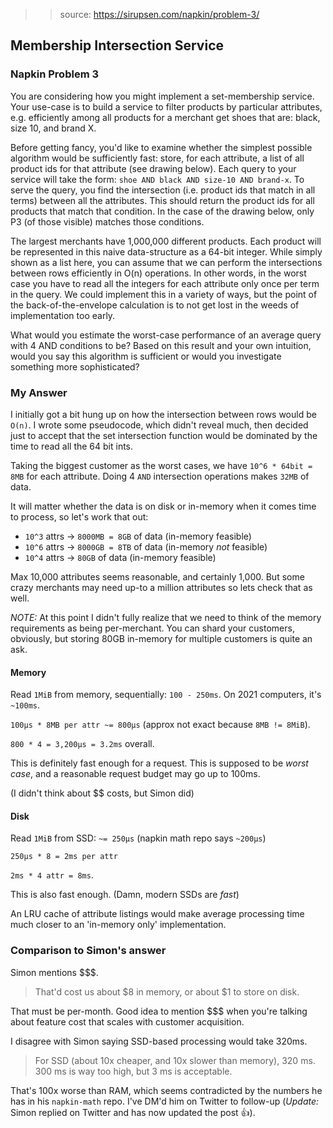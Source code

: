 > > source: https://sirupsen.com/napkin/problem-3/

## Membership Intersection Service

### Napkin Problem 3

You are considering how you might implement a set-membership service. 
Your use-case is to build a service to filter products by particular attributes, 
e.g. efficiently among all products for a merchant get shoes that are: black, 
size 10, and brand X.

Before getting fancy, you'd like to examine whether the simplest possible algorithm 
would be sufficiently fast: store, for each attribute, a list of all product ids for 
that attribute (see drawing below). Each query to your service will take the form: 
`shoe AND black AND size-10 AND brand-x`. To serve the query, you find the intersection 
(i.e. product ids that match in all terms) between all the attributes. This should return 
the product ids for all products that match that condition. In the case of the drawing below, 
only P3 (of those visible) matches those conditions.

The largest merchants have 1,000,000 different products. Each product will be represented in this 
naive data-structure as a 64-bit integer. 
While simply shown as a list here, you can assume that we can perform the intersections 
between rows efficiently in O(n) operations. In other words, in the worst case you have to 
read all the integers for each attribute only once per term in the query. We could implement 
this in a variety of ways, but the point of the back-of-the-envelope calculation is to not 
get lost in the weeds of implementation too early.

What would you estimate the worst-case performance of an average query with 4 AND conditions to be? Based on this result and your own intuition, would you say this algorithm is sufficient or would you investigate something more sophisticated?
    
### My Answer

I initially got a bit hung up on how the intersection between rows
would be `O(n)`. I wrote some pseudocode, which didn't reveal much, then
decided just to accept that the set intersection function would be dominated by
the time to read all the 64 bit ints.

Taking the biggest customer as the worst cases, we have `10^6 * 64bit = 8MB` for each attribute.
Doing 4 `AND` intersection operations makes `32MB` of data.

It will matter whether the data is on disk or in-memory when it comes time to process,
so let's work that out:

* `10^3` attrs -> `8000MB = 8GB` of data (in-memory feasible)
* `10^6` attrs -> `8000GB = 8TB` of data (in-memory *not* feasible)
* `10^4` attrs -> `80GB` of data (in-memory feasible)

Max 10,000 attributes seems reasonable, and certainly 1,000. But some crazy merchants
may need up-to a million attributes so lets check that as well.

_NOTE:_ At this point I didn't fully realize that we need to think of the memory requirements as being
per-merchant. You can shard your customers, obviously, but storing 80GB in-memory for multiple customers
is quite an ask.

#### Memory

Read `1MiB` from memory, sequentially: `100 - 250ms`. On 2021 computers, it's `~100ms`.

`100μs * 8MB per attr ~= 800μs` (approx not exact because `8MB != 8MiB`).

`800 * 4 = 3,200μs = 3.2ms` overall.

This is definitely fast enough for a request. This is supposed to be _worst case_, 
and a reasonable request budget may go up to 100ms.

(I didn't think about $$ costs, but Simon did)   

#### Disk

Read `1MiB` from SSD: `~= 250μs` (napkin math repo says `~200μs`)

`250μs * 8 = 2ms per attr`

`2ms * 4 attr = 8ms`.

This is also fast enough. (Damn, modern SSDs are _fast_)

An LRU cache of attribute listings would make average processing time
much closer to an 'in-memory only' implementation.  


### Comparison to Simon's answer

Simon mentions $$$.

> That'd cost us about $8 in memory, or about $1 to store on disk.

That must be per-month. Good idea to mention $$$ when you're talking about
feature cost that scales with customer acquisition.

I disagree with Simon saying SSD-based processing would take 320ms. 

> For SSD (about 10x cheaper, and 10x slower than memory), 320 ms. 300 ms is way too high, but 3 ms is acceptable. 

That's 100x worse than RAM, which seems contradicted by the numbers he has in his `napkin-math` repo. 
I've DM'd him on Twitter to follow-up (_Update:_ Simon replied on Twitter and has now updated the post 👍).

